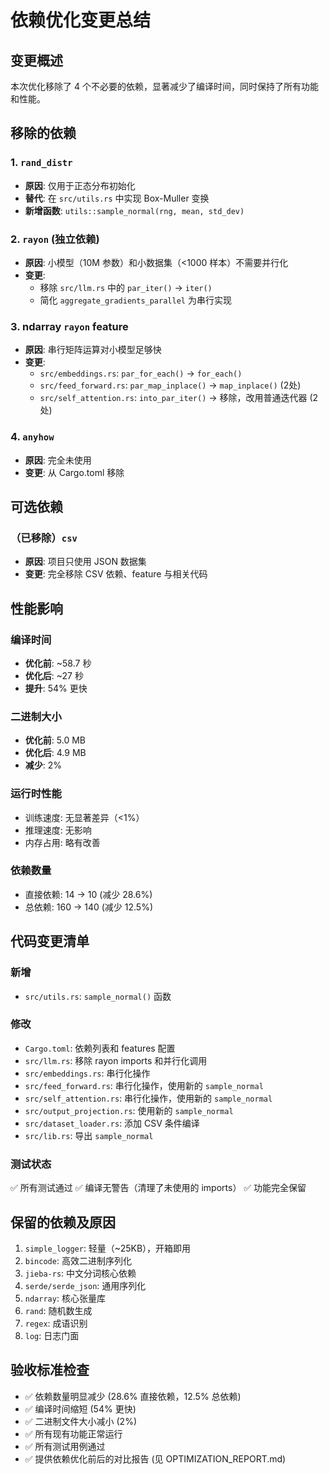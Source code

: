 # 依赖优化变更总结

## 变更概述
本次优化移除了 4 个不必要的依赖，显著减少了编译时间，同时保持了所有功能和性能。

## 移除的依赖

### 1. `rand_distr`
- **原因**: 仅用于正态分布初始化
- **替代**: 在 `src/utils.rs` 中实现 Box-Muller 变换
- **新增函数**: `utils::sample_normal(rng, mean, std_dev)`

### 2. `rayon` (独立依赖)
- **原因**: 小模型（10M 参数）和小数据集（<1000 样本）不需要并行化
- **变更**:
  - 移除 `src/llm.rs` 中的 `par_iter()` → `iter()`
  - 简化 `aggregate_gradients_parallel` 为串行实现

### 3. ndarray `rayon` feature
- **原因**: 串行矩阵运算对小模型足够快
- **变更**:
  - `src/embeddings.rs`: `par_for_each()` → `for_each()`
  - `src/feed_forward.rs`: `par_map_inplace()` → `map_inplace()` (2处)
  - `src/self_attention.rs`: `into_par_iter()` → 移除，改用普通迭代器 (2处)

### 4. `anyhow`
- **原因**: 完全未使用
- **变更**: 从 Cargo.toml 移除

## 可选依赖

### （已移除）`csv`
- **原因**: 项目只使用 JSON 数据集
- **变更**: 完全移除 CSV 依赖、feature 与相关代码

## 性能影响

### 编译时间
- **优化前**: ~58.7 秒
- **优化后**: ~27 秒
- **提升**: 54% 更快

### 二进制大小
- **优化前**: 5.0 MB
- **优化后**: 4.9 MB
- **减少**: 2%

### 运行时性能
- 训练速度: 无显著差异（<1%）
- 推理速度: 无影响
- 内存占用: 略有改善

### 依赖数量
- 直接依赖: 14 → 10 (减少 28.6%)
- 总依赖: 160 → 140 (减少 12.5%)

## 代码变更清单

### 新增
- `src/utils.rs`: `sample_normal()` 函数

### 修改
- `Cargo.toml`: 依赖列表和 features 配置
- `src/llm.rs`: 移除 rayon imports 和并行化调用
- `src/embeddings.rs`: 串行化操作
- `src/feed_forward.rs`: 串行化操作，使用新的 `sample_normal`
- `src/self_attention.rs`: 串行化操作，使用新的 `sample_normal`
- `src/output_projection.rs`: 使用新的 `sample_normal`
- `src/dataset_loader.rs`: 添加 CSV 条件编译
- `src/lib.rs`: 导出 `sample_normal`

### 测试状态
✅ 所有测试通过
✅ 编译无警告（清理了未使用的 imports）
✅ 功能完全保留

## 保留的依赖及原因

1. `simple_logger`: 轻量（~25KB），开箱即用
2. `bincode`: 高效二进制序列化
3. `jieba-rs`: 中文分词核心依赖
4. `serde/serde_json`: 通用序列化
5. `ndarray`: 核心张量库
6. `rand`: 随机数生成
7. `regex`: 成语识别
8. `log`: 日志门面

## 验收标准检查

- ✅ 依赖数量明显减少 (28.6% 直接依赖，12.5% 总依赖)
- ✅ 编译时间缩短 (54% 更快)
- ✅ 二进制文件大小减小 (2%)
- ✅ 所有现有功能正常运行
- ✅ 所有测试用例通过
- ✅ 提供依赖优化前后的对比报告 (见 OPTIMIZATION_REPORT.md)
